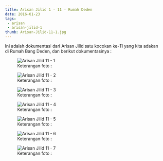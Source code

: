 ```yaml
---
title: Arisan Jilid 1 - 11 - Rumah Deden
date: 2016-01-23
tags:
 - arisan
 - arisan-jilid-1
thumb: Arisan-Jilid-11-1.jpg
---
```


Ini adalah dokumentasi dari Arisan Jilid satu kocokan ke-11 yang kita adakan di Rumah Bang Deden, dan berikut dokumentasinya :

<figure>
  <img class="lazy content-img" src="/story/assets/img/placeholder.png" data-src="/story/assets/img/Arisan-Jilid-11-1.jpg" alt="Arisan Jilid 11 - 1" />
  <figcaption>Keterangan foto :</figcaption>
</figure>


<figure>
  <img class="lazy content-img" src="/story/assets/img/placeholder.png" data-src="/story/assets/img/Arisan-Jilid-11-2.jpg" alt="Arisan Jilid 11 - 2" />
  <figcaption>Keterangan foto :</figcaption>
</figure>

<figure>
  <img class="lazy content-img" src="/story/assets/img/placeholder.png" data-src="/story/assets/img/Arisan-Jilid-11-3.jpg" alt="Arisan Jilid 11 - 3" />
  <figcaption>Keterangan foto :</figcaption>
</figure>

<figure>
  <img class="lazy content-img" src="/story/assets/img/placeholder.png" data-src="/story/assets/img/Arisan-Jilid-11-4.jpg" alt="Arisan Jilid 11 - 4" />
  <figcaption>Keterangan foto :</figcaption>
</figure>

<figure>
  <img class="lazy content-img" src="/story/assets/img/placeholder.png" data-src="/story/assets/img/Arisan-Jilid-11-5.jpg" alt="Arisan Jilid 11 - 5" />
  <figcaption>Keterangan foto :</figcaption>
</figure>

<figure>
  <img class="lazy content-img" src="/story/assets/img/placeholder.png" data-src="/story/assets/img/Arisan-Jilid-11-6.jpg" alt="Arisan Jilid 11 - 6" />
  <figcaption>Keterangan foto :</figcaption>
</figure>

<figure>
  <img class="lazy content-img" src="/story/assets/img/placeholder.png" data-src="/story/assets/img/Arisan-Jilid-11-7.jpg" alt="Arisan Jilid 11 - 7" />
  <figcaption>Keterangan foto :</figcaption>
</figure>